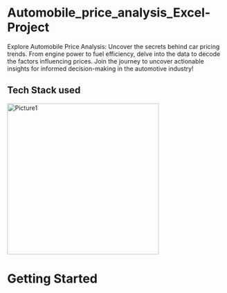 # Automobile_price_analysis_Excel-Project
Explore Automobile Price Analysis: Uncover the secrets behind car pricing trends. From engine power to fuel efficiency, delve into the data to decode the factors influencing prices. Join the journey to uncover actionable insights for informed decision-making in the automotive industry!

## Tech Stack used
<img src="https://github.com/Abdulmalik25/HBFC_Personal_Loan_Analysis_Excel-Project/assets/153974173/c69248d4-f54b-42af-9fd9-3b1d346ac291" alt="Picture1" width="350" height="350">

# Getting Started


